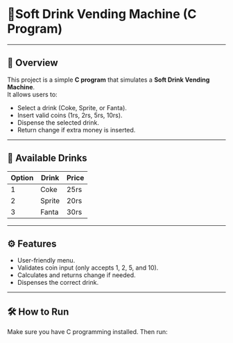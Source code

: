  # 🍹Soft Drink Vending Machine (C Program)

---

## 📌 Overview
This project is a simple **C program** that simulates a **Soft Drink Vending Machine**.  
It allows users to:
- Select a drink (Coke, Sprite, or Fanta).
- Insert valid coins (1rs, 2rs, 5rs, 10rs).
- Dispense the selected drink.
- Return change if extra money is inserted.

---

## 🥤 Available Drinks
| Option | Drink   | Price |
|--------|---------|-------|
| 1      | Coke    | 25rs  |
| 2      | Sprite  | 20rs  |
| 3      | Fanta   | 30rs  |

---

## ⚙️ Features
- User-friendly menu.
- Validates coin input (only accepts 1, 2, 5, and 10).
- Calculates and returns change if needed.
- Dispenses the correct drink.

---

## 🛠️ How to Run
Make sure you have C programming installed. Then run:


